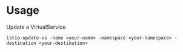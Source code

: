 
# Usage

Update a VirtualService
```
istio-update-vs -name <your-name> -namespace <your-namespace> -destination <your-destination>
```
